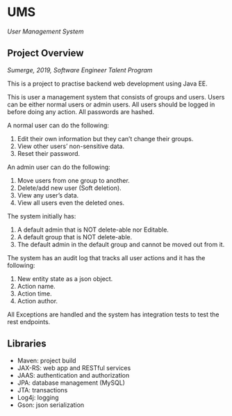 # UMS
*User Management System*

## Project Overview
*Sumerge, 2019, Software Engineer Talent Program*

This is a project to practise backend web development using Java EE. 

This is user a management system that consists of groups and users. Users can be either normal users or admin users. All users should be logged in before doing any action. All passwords are hashed.

A normal user can do the following:
1) Edit their own information but they can’t change their groups.
2) View other users’ non-sensitive data.
3) Reset their password.

An admin user can do the following:
1) Move users from one group to another.
2) Delete/add new user (Soft deletion).
3) View any user’s data.
4) View all users even the deleted ones.

The system initially has:
1) A default admin that is NOT delete-able nor Editable.
2) A default group that is NOT delete-able.
3) The default admin in the default group and cannot be moved out from it.


The system has an audit log that tracks all user actions and it has the following:
1) New entity state as a json object.
2) Action name.
3) Action time.
4) Action author.

All Exceptions are handled and the system has integration tests to test the rest endpoints.

## Libraries

* Maven: project build
* JAX-RS: web app and RESTful services
* JAAS: authentication and authorization
* JPA: database management (MySQL)
* JTA: transactions
* Log4j: logging
* Gson: json serialization
